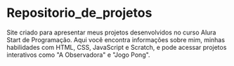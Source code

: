 # Repositorio_de_projetos

Site criado para apresentar meus projetos desenvolvidos no curso Alura Start de Programação. Aqui você encontra informações sobre mim, minhas habilidades com HTML, CSS, JavaScript e Scratch, e pode acessar projetos interativos como "A Observadora" e "Jogo Pong".
